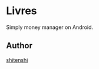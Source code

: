 Livres
 ====
Simply money manager on Android.


## Author

[shitenshi](https://github.com/shitenshi)
